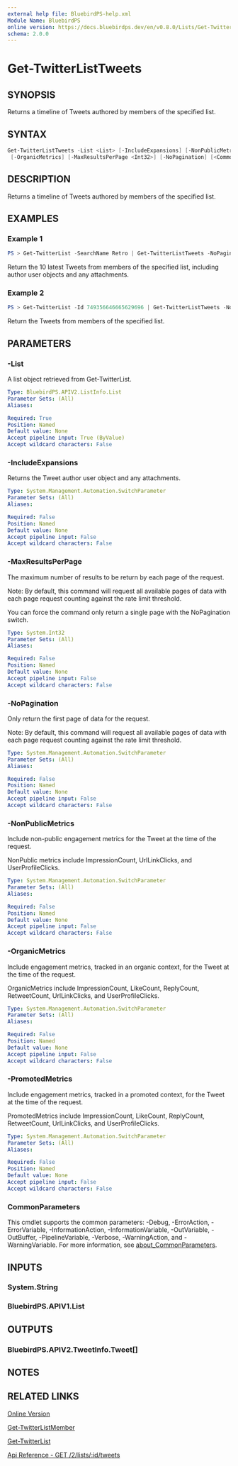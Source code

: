 ```yaml
---
external help file: BluebirdPS-help.xml
Module Name: BluebirdPS
online version: https://docs.bluebirdps.dev/en/v0.8.0/Lists/Get-TwitterListTweets
schema: 2.0.0
---
```


# Get-TwitterListTweets

## SYNOPSIS

Returns a timeline of Tweets authored by members of the specified list.

## SYNTAX

```powershell
Get-TwitterListTweets -List <List> [-IncludeExpansions] [-NonPublicMetrics] [-PromotedMetrics]
 [-OrganicMetrics] [-MaxResultsPerPage <Int32>] [-NoPagination] [<CommonParameters>]
```

## DESCRIPTION

Returns a timeline of Tweets authored by members of the specified list.

## EXAMPLES

### Example 1

```powershell
PS > Get-TwitterList -SearchName Retro | Get-TwitterListTweets -NoPagination -MaxResultsPerPage 10 -IncludeExpansions
```

Return the 10 latest Tweets from members of the specified list, including author user objects and any attachments.

### Example 2

```powershell
PS > Get-TwitterList -Id 749356646665629696 | Get-TwitterListTweets -NoPagination -MaxResultsPerPage 10
```

Return the Tweets from members of the specified list.

## PARAMETERS

### -List

A list object retrieved from Get-TwitterList.

```yaml
Type: BluebirdPS.APIV2.ListInfo.List
Parameter Sets: (All)
Aliases:

Required: True
Position: Named
Default value: None
Accept pipeline input: True (ByValue)
Accept wildcard characters: False
```

### -IncludeExpansions

Returns the Tweet author user object and any attachments.

```yaml
Type: System.Management.Automation.SwitchParameter
Parameter Sets: (All)
Aliases:

Required: False
Position: Named
Default value: None
Accept pipeline input: False
Accept wildcard characters: False
```

### -MaxResultsPerPage

The maximum number of results to be return by each page of the request.

Note:
By default, this command will request all available pages of data with each page request counting against the rate limit threshold.

You can force the command only return a single page with the NoPagination switch.

```yaml
Type: System.Int32
Parameter Sets: (All)
Aliases:

Required: False
Position: Named
Default value: None
Accept pipeline input: False
Accept wildcard characters: False
```

### -NoPagination

Only return the first page of data for the request.

Note:
By default, this command will request all available pages of data with each page request counting against the rate limit threshold.

```yaml
Type: System.Management.Automation.SwitchParameter
Parameter Sets: (All)
Aliases:

Required: False
Position: Named
Default value: None
Accept pipeline input: False
Accept wildcard characters: False
```

### -NonPublicMetrics

Include non-public engagement metrics for the Tweet at the time of the request.

NonPublic metrics include ImpressionCount, UrlLinkClicks, and UserProfileClicks.

```yaml
Type: System.Management.Automation.SwitchParameter
Parameter Sets: (All)
Aliases:

Required: False
Position: Named
Default value: None
Accept pipeline input: False
Accept wildcard characters: False
```

### -OrganicMetrics

Include engagement metrics, tracked in an organic context, for the Tweet at the time of the request.

OrganicMetrics include ImpressionCount, LikeCount, ReplyCount, RetweetCount, UrlLinkClicks, and UserProfileClicks.

```yaml
Type: System.Management.Automation.SwitchParameter
Parameter Sets: (All)
Aliases:

Required: False
Position: Named
Default value: None
Accept pipeline input: False
Accept wildcard characters: False
```

### -PromotedMetrics

Include engagement metrics, tracked in a promoted context, for the Tweet at the time of the request.

PromotedMetrics include ImpressionCount, LikeCount, ReplyCount, RetweetCount, UrlLinkClicks, and UserProfileClicks.

```yaml
Type: System.Management.Automation.SwitchParameter
Parameter Sets: (All)
Aliases:

Required: False
Position: Named
Default value: None
Accept pipeline input: False
Accept wildcard characters: False
```

### CommonParameters

This cmdlet supports the common parameters: -Debug, -ErrorAction, -ErrorVariable, -InformationAction, -InformationVariable, -OutVariable, -OutBuffer, -PipelineVariable, -Verbose, -WarningAction, and -WarningVariable. For more information, see [about_CommonParameters](http://go.microsoft.com/fwlink/?LinkID=113216).

## INPUTS

### System.String

### BluebirdPS.APIV1.List

## OUTPUTS

### BluebirdPS.APIV2.TweetInfo.Tweet[]

## NOTES

## RELATED LINKS

[Online Version](https://docs.bluebirdps.dev/en/v0.8.0/Lists/Get-TwitterListTweets)

[Get-TwitterListMember](https://docs.bluebirdps.dev/en/v0.8.0/Lists/Get-TwitterListMember)

[Get-TwitterList](https://docs.bluebirdps.dev/en/v0.8.0/Lists/Get-TwitterList)

[Api Reference - GET /2/lists/:id/tweets](https://developer.twitter.com/en/docs/twitter-api/lists/list-tweets/api-reference/get-lists-id-tweets)
